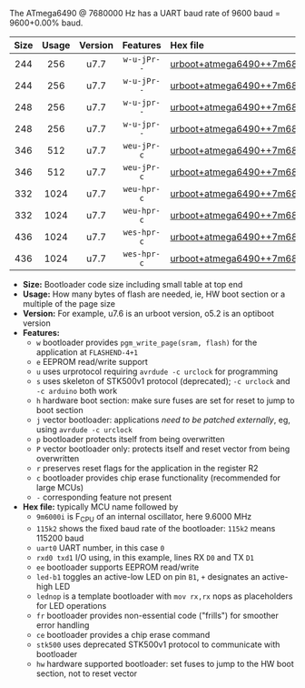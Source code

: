 The ATmega6490 @ 7680000 Hz has a UART baud rate of 9600 baud = 9600+0.00% baud.

|Size|Usage|Version|Features|Hex file|
|:-:|:-:|:-:|:-:|:--|
|244|256|u7.7|`w-u-jPr--`|[urboot+atmega6490++7m6800i++++9k6_uart0_rxe0_txe1_led+b7.hex](https://raw.githubusercontent.com/stefanrueger/urboot.hex/main/mcus/atmega6490/internal_oscillator/fint++7m6800_Hz/br++++9k6_bps/urboot+atmega6490++7m6800i++++9k6_uart0_rxe0_txe1_led+b7.hex)|
|244|256|u7.7|`w-u-jPr--`|[urboot+atmega6490++7m6800i++++9k6_uart0_rxe0_txe1_lednop.hex](https://raw.githubusercontent.com/stefanrueger/urboot.hex/main/mcus/atmega6490/internal_oscillator/fint++7m6800_Hz/br++++9k6_bps/urboot+atmega6490++7m6800i++++9k6_uart0_rxe0_txe1_lednop.hex)|
|248|256|u7.7|`w-u-jpr--`|[urboot+atmega6490++7m6800i++++9k6_uart0_rxe0_txe1_led+b7_fr.hex](https://raw.githubusercontent.com/stefanrueger/urboot.hex/main/mcus/atmega6490/internal_oscillator/fint++7m6800_Hz/br++++9k6_bps/urboot+atmega6490++7m6800i++++9k6_uart0_rxe0_txe1_led+b7_fr.hex)|
|248|256|u7.7|`w-u-jpr--`|[urboot+atmega6490++7m6800i++++9k6_uart0_rxe0_txe1_lednop_fr.hex](https://raw.githubusercontent.com/stefanrueger/urboot.hex/main/mcus/atmega6490/internal_oscillator/fint++7m6800_Hz/br++++9k6_bps/urboot+atmega6490++7m6800i++++9k6_uart0_rxe0_txe1_lednop_fr.hex)|
|346|512|u7.7|`weu-jPr-c`|[urboot+atmega6490++7m6800i++++9k6_uart0_rxe0_txe1_ee_led+b7_fr_ce.hex](https://raw.githubusercontent.com/stefanrueger/urboot.hex/main/mcus/atmega6490/internal_oscillator/fint++7m6800_Hz/br++++9k6_bps/urboot+atmega6490++7m6800i++++9k6_uart0_rxe0_txe1_ee_led+b7_fr_ce.hex)|
|346|512|u7.7|`weu-jPr-c`|[urboot+atmega6490++7m6800i++++9k6_uart0_rxe0_txe1_ee_lednop_fr_ce.hex](https://raw.githubusercontent.com/stefanrueger/urboot.hex/main/mcus/atmega6490/internal_oscillator/fint++7m6800_Hz/br++++9k6_bps/urboot+atmega6490++7m6800i++++9k6_uart0_rxe0_txe1_ee_lednop_fr_ce.hex)|
|332|1024|u7.7|`weu-hpr-c`|[urboot+atmega6490++7m6800i++++9k6_uart0_rxe0_txe1_ee_led+b7_fr_ce_hw.hex](https://raw.githubusercontent.com/stefanrueger/urboot.hex/main/mcus/atmega6490/internal_oscillator/fint++7m6800_Hz/br++++9k6_bps/urboot+atmega6490++7m6800i++++9k6_uart0_rxe0_txe1_ee_led+b7_fr_ce_hw.hex)|
|332|1024|u7.7|`weu-hpr-c`|[urboot+atmega6490++7m6800i++++9k6_uart0_rxe0_txe1_ee_lednop_fr_ce_hw.hex](https://raw.githubusercontent.com/stefanrueger/urboot.hex/main/mcus/atmega6490/internal_oscillator/fint++7m6800_Hz/br++++9k6_bps/urboot+atmega6490++7m6800i++++9k6_uart0_rxe0_txe1_ee_lednop_fr_ce_hw.hex)|
|436|1024|u7.7|`wes-hpr-c`|[urboot+atmega6490++7m6800i++++9k6_uart0_rxe0_txe1_ee_led+b7_fr_ce_stk500_hw.hex](https://raw.githubusercontent.com/stefanrueger/urboot.hex/main/mcus/atmega6490/internal_oscillator/fint++7m6800_Hz/br++++9k6_bps/urboot+atmega6490++7m6800i++++9k6_uart0_rxe0_txe1_ee_led+b7_fr_ce_stk500_hw.hex)|
|436|1024|u7.7|`wes-hpr-c`|[urboot+atmega6490++7m6800i++++9k6_uart0_rxe0_txe1_ee_lednop_fr_ce_stk500_hw.hex](https://raw.githubusercontent.com/stefanrueger/urboot.hex/main/mcus/atmega6490/internal_oscillator/fint++7m6800_Hz/br++++9k6_bps/urboot+atmega6490++7m6800i++++9k6_uart0_rxe0_txe1_ee_lednop_fr_ce_stk500_hw.hex)|

- **Size:** Bootloader code size including small table at top end
- **Usage:** How many bytes of flash are needed, ie, HW boot section or a multiple of the page size
- **Version:** For example, u7.6 is an urboot version, o5.2 is an optiboot version
- **Features:**
  + `w` bootloader provides `pgm_write_page(sram, flash)` for the application at `FLASHEND-4+1`
  + `e` EEPROM read/write support
  + `u` uses urprotocol requiring `avrdude -c urclock` for programming
  + `s` uses skeleton of STK500v1 protocol (deprecated); `-c urclock` and `-c arduino` both work
  + `h` hardware boot section: make sure fuses are set for reset to jump to boot section
  + `j` vector bootloader: applications *need to be patched externally*, eg, using `avrdude -c urclock`
  + `p` bootloader protects itself from being overwritten
  + `P` vector bootloader only: protects itself and reset vector from being overwritten
  + `r` preserves reset flags for the application in the register R2
  + `c` bootloader provides chip erase functionality (recommended for large MCUs)
  + `-` corresponding feature not present
- **Hex file:** typically MCU name followed by
  + `9m6000i` is F<sub>CPU</sub> of an internal oscillator, here 9.6000 MHz
  + `115k2` shows the fixed baud rate of the bootloader: `115k2` means 115200 baud
  + `uart0` UART number, in this case `0`
  + `rxd0 txd1` I/O using, in this example, lines RX `D0` and TX `D1`
  + `ee` bootloader supports EEPROM read/write
  + `led-b1` toggles an active-low LED on pin `B1`, `+` designates an active-high LED
  + `lednop` is a template bootloader with `mov rx,rx` nops as placeholders for LED operations
  + `fr` bootloader provides non-essential code ("frills") for smoother error handling
  + `ce` bootloader provides a chip erase command
  + `stk500` uses deprecated STK500v1 protocol to communicate with bootloader
  + `hw` hardware supported bootloader: set fuses to jump to the HW boot section, not to reset vector
